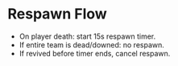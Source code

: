 # Respawn Flow

- On player death: start 15s respawn timer.
- If entire team is dead/downed: no respawn.
- If revived before timer ends, cancel respawn.